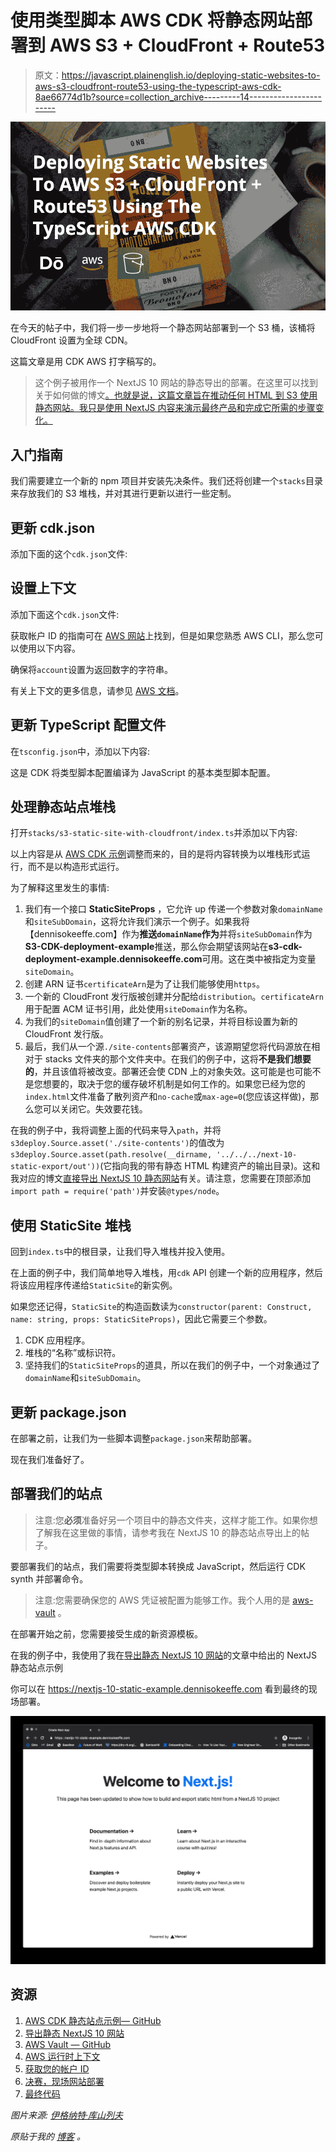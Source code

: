 # 使用类型脚本 AWS CDK 将静态网站部署到 AWS S3 + CloudFront + Route53

> 原文：<https://javascript.plainenglish.io/deploying-static-websites-to-aws-s3-cloudfront-route53-using-the-typescript-aws-cdk-8ae66774d1b?source=collection_archive---------14----------------------->

![](img/e4c12b0c44f5b5033238f38c959f8f89.png)

在今天的帖子中，我们将一步一步地将一个静态网站部署到一个 S3 桶，该桶将 CloudFront 设置为全球 CDN。

这篇文章是用 CDK AWS 打字稿写的。

> 这个例子被用作一个 NextJS 10 网站的静态导出的部署。在这里可以找到关于如何做的博文[。也就是说，这篇文章旨在推动任何 HTML 到 S3 使用静态网站。我只是使用 NextJS 内容来演示最终产品和完成它所需的步骤变化。](https://blog.dennisokeeffe.com/blog/2020-11-04-exporting-static-nextjs-10-websites/)

## 入门指南

我们需要建立一个新的 npm 项目并安装先决条件。我们还将创建一个`stacks`目录来存放我们的 S3 堆栈，并对其进行更新以进行一些定制。

## 更新 cdk.json

添加下面的这个`cdk.json`文件:

## 设置上下文

添加下面这个`cdk.json`文件:

获取帐户 ID 的指南可在 [AWS 网站](https://docs.aws.amazon.com/IAM/latest/UserGuide/console_account-alias.html)上找到，但是如果您熟悉 AWS CLI，那么您可以使用以下内容。

确保将`account`设置为返回数字的字符串。

有关上下文的更多信息，请参见 [AWS 文档](https://docs.aws.amazon.com/cdk/latest/guide/context.html)。

## 更新 TypeScript 配置文件

在`tsconfig.json`中，添加以下内容:

这是 CDK 将类型脚本配置编译为 JavaScript 的基本类型脚本配置。

## 处理静态站点堆栈

打开`stacks/s3-static-site-with-cloudfront/index.ts`并添加以下内容:

以上内容是从 [AWS CDK 示例](https://github.com/aws-samples/aws-cdk-examples/blob/master/typescript/static-site/static-site.ts)调整而来的，目的是将内容转换为以堆栈形式运行，而不是以构造形式运行。

为了解释这里发生的事情:

1.  我们有一个接口 **StaticSiteProps** ，它允许 up 传递一个参数对象`domainName`和`siteSubDomain`，这将允许我们演示一个例子。如果我将【dennisokeeffe.com】作为**推送`domainName`作为**并将`siteSubDomain`作为**S3-CDK-deployment-example**推送，那么你会期望该网站在**s3-cdk-deployment-example.dennisokeeffe.com**可用。这在类中被指定为变量`siteDomain`。
2.  创建 ARN 证书`certificateArn`是为了让我们能够使用`https`。
3.  一个新的 CloudFront 发行版被创建并分配给`distribution`。`certificateArn`用于配置 ACM 证书引用，此处使用`siteDomain`作为名称。
4.  为我们的`siteDomain`值创建了一个新的别名记录，并将目标设置为新的 CloudFront 发行版。
5.  最后，我们从一个源`./site-contents`部署资产，该源期望您将代码源放在相对于 stacks 文件夹的那个文件夹中。在我们的例子中，这将**不是我们想要的**，并且该值将被改变。部署还会使 CDN 上的对象失效。这可能是也可能不是您想要的，取决于您的缓存破坏机制是如何工作的。如果您已经为您的`index.html`文件准备了散列资产和`no-cache`或`max-age=0`(您应该这样做)，那么您可以关闭它。失效要花钱。

在我的例子中，我将调整上面的代码来导入`path`，并将`s3deploy.Source.asset('./site-contents')`的值改为`s3deploy.Source.asset(path.resolve(__dirname, '../../../next-10-static-export/out'))`(它指向我的带有静态 HTML 构建资产的输出目录)。这和我对应的博文[直接导出 NextJS 10 静态网站](https://blog.dennisokeeffe.com/blog/2020-11-04-exporting-static-nextjs-10-websites/)有关。请注意，您需要在顶部添加`import path = require('path')`并安装`@types/node`。

## 使用 StaticSite 堆栈

回到`index.ts`中的根目录，让我们导入堆栈并投入使用。

在上面的例子中，我们简单地导入堆栈，用`cdk` API 创建一个新的应用程序，然后将该应用程序传递给`StaticSite`的新实例。

如果您还记得，`StaticSite`的构造函数读为`constructor(parent: Construct, name: string, props: StaticSiteProps)`，因此它需要三个参数。

1.  CDK 应用程序。
2.  堆栈的“名称”或标识符。
3.  坚持我们的`StaticSiteProps`的道具，所以在我们的例子中，一个对象通过了`domainName`和`siteSubDomain`。

## 更新 package.json

在部署之前，让我们为一些脚本调整`package.json`来帮助部署。

现在我们准备好了。

## 部署我们的站点

> 注意:您**必须**准备好另一个项目中的静态文件夹，这样才能工作。如果你想了解我在这里做的事情，请参考我在 NextJS 10 的静态站点导出上的帖子。

要部署我们的站点，我们需要将类型脚本转换成 JavaScript，然后运行 CDK synth 并部署命令。

> 注意:您需要确保您的 AWS 凭证被配置为能够工作。我个人用的是 [aws-vault](https://github.com/99designs/aws-vault) 。

在部署开始之前，您需要接受生成的新资源模板。

在我的例子中，我使用了我在[导出静态 NextJS 10 网站](https://blog.dennisokeeffe.com/blog/2020-11-04-exporting-static-nextjs-10-websites/)的文章中给出的 NextJS 静态站点示例

你可以在 https://nextjs-10-static-example.dennisokeeffe.com 看到最终的现场部署。

![](img/7e75cddf873440c0dbb21296d0962aec.png)

## 资源

1.  [AWS CDK 静态站点示例— GitHub](https://github.com/aws-samples/aws-cdk-examples/blob/master/typescript/static-site/static-site.ts)
2.  [导出静态 NextJS 10 网站](https://blog.dennisokeeffe.com/blog/2020-11-04-exporting-static-nextjs-10-websites/)
3.  [AWS Vault — GitHub](https://github.com/99designs/aws-vault)
4.  [AWS 运行时上下文](https://docs.aws.amazon.com/cdk/latest/guide/context.html)
5.  [获取您的帐户 ID](https://docs.aws.amazon.com/IAM/latest/UserGuide/console_account-alias.html)
6.  [决赛，现场网站部署](https://nextjs-10-static-example.dennisokeeffe.com)
7.  [最终代码](https://github.com/okeeffed/nextjs-10-static-deployment-with-typescript-aws-cdk)

*图片来源:* [*伊格纳特·库山列夫*](https://unsplash.com/@ignatkushanrev)

*原贴于我的* [*博客*](https://blog.dennisokeeffe.com/blog/2020-11-04-deploying-websites-to-aws-s3-with-the-cdk/) *。*